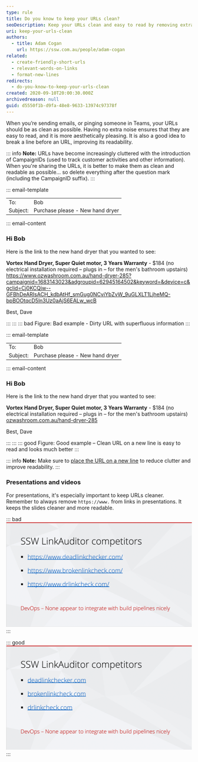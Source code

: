 ```yaml
---
type: rule
title: Do you know to keep your URLs clean?
seoDescription: Keep your URLs clean and easy to read by removing extra noise, such as CampaignIDs, and breaking lines before long URLs.
uri: keep-your-urls-clean
authors:
  - title: Adam Cogan
    url: https://ssw.com.au/people/adam-cogan
related:
  - create-friendly-short-urls
  - relevant-words-on-links
  - format-new-lines
redirects:
  - do-you-know-to-keep-your-urls-clean
created: 2020-09-10T20:00:30.000Z
archivedreason: null
guid: d5550f1b-d9fa-48e8-9633-13974c97378f
---
```


When you’re sending emails, or pinging someone in Teams, your URLs should be as clean as possible. Having no extra noise ensures that they are easy to read, and it is more aesthetically pleasing. It is also a good idea to break a line before an URL, improving its readability.

<!--endintro-->

::: info
**Note:** URLs have become increasingly cluttered with the introduction of CampaignIDs (used to track customer activities and other information). When you're sharing the URLs, it is better to make them as clean and readable as possible... so delete everything after the question mark (including the CampaignID suffix).
:::

::: email-template

| | |
| -------- | --- |
| To: | Bob |
| Subject: | Purchase please - New hand dryer |
::: email-content

### Hi Bob

Here is the link to the new hand dryer that you wanted to see:

**Vortex Hand Dryer, Super Quiet motor, 3 Years Warranty** - $184
(no electrical installation required – plugs in – for the men's bathroom upstairs) <https://www.ozwashroom.com.au/hand-dryer-285?campaignid=1683143023&adgroupid=62945164502&keyword=&device=c&gclid=Cj0KCQjw--GFBhDeARIsACH_kdbAtHf_smGug0NCviYbZvW_9uGLXLT1LjheMQ-bpBOOtqcD5ln3Uz0aAjS6EALw_wcB>

Best,
Dave

:::
:::
::: bad
Figure: Bad example - Dirty URL with superfluous information
:::

::: email-template

| | |
| -------- | --- |
| To: | Bob |
| Subject: | Purchase please - New hand dryer |
::: email-content

### Hi Bob

Here is the link to the new hand dryer that you wanted to see:

**Vortex Hand Dryer, Super Quiet motor, 3 Years Warranty** - $184
(no electrical installation required – plugs in – for the men's bathroom upstairs)
[ozwashroom.com.au/hand-dryer-285](https://www.ozwashroom.com.au/hand-dryer-285)

Best,
Dave

:::
:::
::: good
Figure: Good example – Clean URL on a new line is easy to read and looks much better
:::

::: info
**Note:** Make sure to [place the URL on a new line](/format-new-lines/#urls) to reduce clutter and improve readability.
:::

### Presentations and videos

For presentations, it's especially important to keep URLs cleaner. Remember to always remove `https://www.` from links in presentations. It keeps the slides cleaner and more readable.

::: bad
![Figure: Bad example - Showing unnecessary extra noise "https://www."](ppt-urls-bad.png)
:::

::: good
![Figure: Good example - Clean links in a presentation](ppt-urls-good.png)
:::
